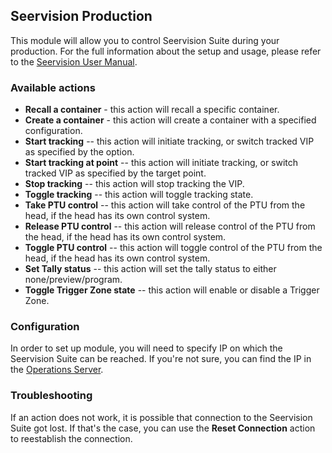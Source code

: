 ## Seervision Production

This module will allow you to control Seervision Suite during your production. For the full information about the setup and usage, please refer to the [Seervision User Manual](https://manual.seervision.com/#/companion_module).

### Available actions

- **Recall a container** - this action will recall a specific container.
- **Create a container** - this action will create a container with a specified configuration.
- **Start tracking** -- this action will initiate tracking, or switch tracked VIP as specified by the option.
- **Start tracking at point** -- this action will initiate tracking, or switch tracked VIP as specified by the target point.
- **Stop tracking** -- this action will stop tracking the VIP.
- **Toggle tracking** -- this action will toggle tracking state.
- **Take PTU control** -- this action will take control of the PTU from the head, if the head has its own control system.
- **Release PTU control** -- this action will release control of the PTU from the head, if the head has its own control system.
- **Toggle PTU control** -- this action will toggle control of the PTU from the head, if the head has its own control system.
- **Set Tally status** -- this action will set the tally status to either none/preview/program.
- **Toggle Trigger Zone state** -- this action will enable or disable a Trigger Zone.

### Configuration

In order to set up module, you will need to specify IP on which the Seervision Suite can be reached. If you're not sure, you can find the IP in the [Operations Server](https://manual.seervision.com/#/getting_started?id=dop-ip-address).

### Troubleshooting

If an action does not work, it is possible that connection to the Seervision Suite got lost. If that's the case, you can use the **Reset Connection** action to reestablish the connection.
